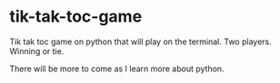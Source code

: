 # tik-tak-toc-game

Tik tak toc game on python that will play on the terminal.
Two players.
Winning or tie.

There will be more to come as I learn more about python.
